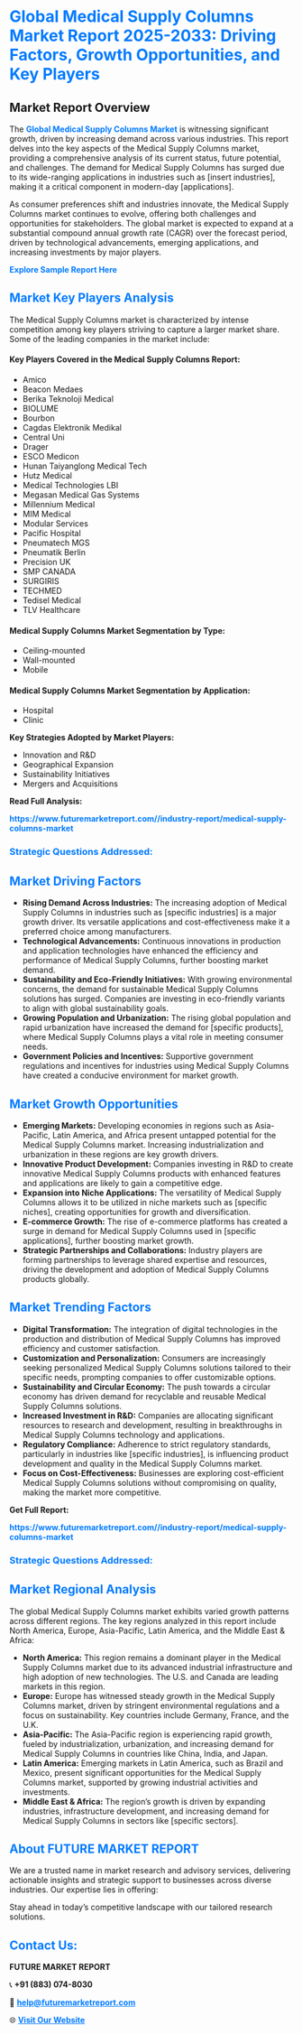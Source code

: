 <h1 style="color: #007BFF;">Global Medical Supply Columns Market Report 2025-2033: Driving Factors, Growth Opportunities, and Key Players</h1>

<section id="overview">
<h2>Market Report Overview</h2>
<p>The <a href="https://www.futuremarketreport.com//industry-report/medical-supply-columns-market" style="color: #007BFF; text-decoration: none;"><strong>Global Medical Supply Columns Market</strong></a> is witnessing significant growth, driven by increasing demand across various industries. This report delves into the key aspects of the Medical Supply Columns market, providing a comprehensive analysis of its current status, future potential, and challenges. The demand for Medical Supply Columns has surged due to its wide-ranging applications in industries such as [insert industries], making it a critical component in modern-day [applications].</p>
<p>As consumer preferences shift and industries innovate, the Medical Supply Columns market continues to evolve, offering both challenges and opportunities for stakeholders. The global market is expected to expand at a substantial compound annual growth rate (CAGR) over the forecast period, driven by technological advancements, emerging applications, and increasing investments by major players.</p>
</section>

<section id="overview">
<p><a href="https://www.futuremarketreport.com//request-sample/reportId=55727" style="color: #007BFF; text-decoration: none;"><strong>Explore Sample Report Here</strong></a></p>
</section>

<section id="key-players">
<h2 style="color: #007BFF;">Market Key Players Analysis</h2>
<p>The Medical Supply Columns market is characterized by intense competition among key players striving to capture a larger market share. Some of the leading companies in the market include:</p>
<h4>Key Players Covered in the Medical Supply Columns Report:</h4>
<ul><li>Amico</li><li>Beacon Medaes</li><li>Berika Teknoloji Medical</li><li>BIOLUME</li><li>Bourbon</li><li>Cagdas Elektronik Medikal</li><li>Central Uni</li><li>Drager</li><li>ESCO Medicon</li><li>Hunan Taiyanglong Medical Tech</li><li>Hutz Medical</li><li>Medical Technologies LBI</li><li>Megasan Medical Gas Systems</li><li>Millennium Medical</li><li>MIM Medical</li><li>Modular Services</li><li>Pacific Hospital</li><li>Pneumatech MGS</li><li>Pneumatik Berlin</li><li>Precision UK</li><li>SMP CANADA</li><li>SURGIRIS</li><li>TECHMED</li><li>Tedisel Medical</li><li>TLV Healthcare</li></ul>
<h4>Medical Supply Columns Market Segmentation by Type:</h4>
<ul><li>Ceiling-mounted</li><li>Wall-mounted</li><li>Mobile</li></ul>

<h4>Medical Supply Columns Market Segmentation by Application:</h4>
<ul><li>Hospital</li><li>Clinic</li></ul>
<p><strong>Key Strategies Adopted by Market Players:</strong></p>
<ul>
<li>Innovation and R&D</li>
<li>Geographical Expansion</li>
<li>Sustainability Initiatives</li>
<li>Mergers and Acquisitions</li>
</ul>
</section>

<section>
<p><strong>Read Full Analysis: </strong></p><a href="https://www.futuremarketreport.com//industry-report/medical-supply-columns-market" style="color: #007BFF; text-decoration: none;"><strong>https://www.futuremarketreport.com//industry-report/medical-supply-columns-market</strong></a>
<h3 style="color: #007BFF;">Strategic Questions Addressed:</h3>
</section>

<section id="driving-factors">
<h2 style="color: #007BFF;">Market Driving Factors</h2>
<ul>
<li><strong>Rising Demand Across Industries:</strong> The increasing adoption of Medical Supply Columns in industries such as [specific industries] is a major growth driver. Its versatile applications and cost-effectiveness make it a preferred choice among manufacturers.</li>
<li><strong>Technological Advancements:</strong> Continuous innovations in production and application technologies have enhanced the efficiency and performance of Medical Supply Columns, further boosting market demand.</li>
<li><strong>Sustainability and Eco-Friendly Initiatives:</strong> With growing environmental concerns, the demand for sustainable Medical Supply Columns solutions has surged. Companies are investing in eco-friendly variants to align with global sustainability goals.</li>
<li><strong>Growing Population and Urbanization:</strong> The rising global population and rapid urbanization have increased the demand for [specific products], where Medical Supply Columns plays a vital role in meeting consumer needs.</li>
<li><strong>Government Policies and Incentives:</strong> Supportive government regulations and incentives for industries using Medical Supply Columns have created a conducive environment for market growth.</li>
</ul>
</section>

<section id="growth-opportunities">
<h2 style="color: #007BFF;">Market Growth Opportunities</h2>
<ul>
<li><strong>Emerging Markets:</strong> Developing economies in regions such as Asia-Pacific, Latin America, and Africa present untapped potential for the Medical Supply Columns market. Increasing industrialization and urbanization in these regions are key growth drivers.</li>
<li><strong>Innovative Product Development:</strong> Companies investing in R&D to create innovative Medical Supply Columns products with enhanced features and applications are likely to gain a competitive edge.</li>
<li><strong>Expansion into Niche Applications:</strong> The versatility of Medical Supply Columns allows it to be utilized in niche markets such as [specific niches], creating opportunities for growth and diversification.</li>
<li><strong>E-commerce Growth:</strong> The rise of e-commerce platforms has created a surge in demand for Medical Supply Columns used in [specific applications], further boosting market growth.</li>
<li><strong>Strategic Partnerships and Collaborations:</strong> Industry players are forming partnerships to leverage shared expertise and resources, driving the development and adoption of Medical Supply Columns products globally.</li>
</ul>
</section>

<section id="trending-factors">
<h2 style="color: #007BFF;">Market Trending Factors</h2>
<ul>
<li><strong>Digital Transformation:</strong> The integration of digital technologies in the production and distribution of Medical Supply Columns has improved efficiency and customer satisfaction.</li>
<li><strong>Customization and Personalization:</strong> Consumers are increasingly seeking personalized Medical Supply Columns solutions tailored to their specific needs, prompting companies to offer customizable options.</li>
<li><strong>Sustainability and Circular Economy:</strong> The push towards a circular economy has driven demand for recyclable and reusable Medical Supply Columns solutions.</li>
<li><strong>Increased Investment in R&D:</strong> Companies are allocating significant resources to research and development, resulting in breakthroughs in Medical Supply Columns technology and applications.</li>
<li><strong>Regulatory Compliance:</strong> Adherence to strict regulatory standards, particularly in industries like [specific industries], is influencing product development and quality in the Medical Supply Columns market.</li>
<li><strong>Focus on Cost-Effectiveness:</strong> Businesses are exploring cost-efficient Medical Supply Columns solutions without compromising on quality, making the market more competitive.</li>
</ul>
</section>

<section>
<p><strong>Get Full Report: </strong></p><a href="https://www.futuremarketreport.com//industry-report/medical-supply-columns-market" style="color: #007BFF; text-decoration: none;"><strong>https://www.futuremarketreport.com//industry-report/medical-supply-columns-market</strong></a>
<h3 style="color: #007BFF;">Strategic Questions Addressed:</h3>
</section>


<section id="regional-analysis">
<h2 style="color: #007BFF;">Market Regional Analysis</h2>
<p>The global Medical Supply Columns market exhibits varied growth patterns across different regions. The key regions analyzed in this report include North America, Europe, Asia-Pacific, Latin America, and the Middle East & Africa:</p>
<ul>
<li><strong>North America:</strong> This region remains a dominant player in the Medical Supply Columns market due to its advanced industrial infrastructure and high adoption of new technologies. The U.S. and Canada are leading markets in this region.</li>
<li><strong>Europe:</strong> Europe has witnessed steady growth in the Medical Supply Columns market, driven by stringent environmental regulations and a focus on sustainability. Key countries include Germany, France, and the U.K.</li>
<li><strong>Asia-Pacific:</strong> The Asia-Pacific region is experiencing rapid growth, fueled by industrialization, urbanization, and increasing demand for Medical Supply Columns in countries like China, India, and Japan.</li>
<li><strong>Latin America:</strong> Emerging markets in Latin America, such as Brazil and Mexico, present significant opportunities for the Medical Supply Columns market, supported by growing industrial activities and investments.</li>
<li><strong>Middle East & Africa:</strong> The region’s growth is driven by expanding industries, infrastructure development, and increasing demand for Medical Supply Columns in sectors like [specific sectors].</li>
</ul>
</section>

<footer>
<h2 style="color: #007BFF;">About FUTURE MARKET REPORT</h2>
<p>We are a trusted name in market research and advisory services, delivering actionable insights and strategic support to businesses across diverse industries. Our expertise lies in offering:</p>

<p>Stay ahead in today’s competitive landscape with our tailored research solutions.</p>

<h2 style="color: #007BFF;">Contact Us:</h2>
<p><strong>FUTURE MARKET REPORT</strong></p>
<p>📞 <strong>+91 (883) 074-8030</strong></p>
<p>📧 <strong><a href="mailto:help@futuremarketreport.com" style="color: #007BFF;">help@futuremarketreport.com</a></strong></p>
<p>🌐 <strong><a href="https://www.futuremarketreport.com/" style="color: #007BFF;">Visit Our Website</a></strong></p>
</footer>